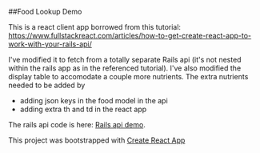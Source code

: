 ##Food Lookup Demo

This is a react client app borrowed from this tutorial: https://www.fullstackreact.com/articles/how-to-get-create-react-app-to-work-with-your-rails-api/

I've modified it to fetch from a totally separate Rails api (it's not nested within the rails app as in the referenced tutorial). I've also modified the display table to accomodate a couple more nutrients. The extra nutrients needed to be added by
* adding json keys in the food model in the api
* adding extra th and td in the react app

The rails api code is here: [Rails api demo](https://github.com/jpalm/rails_api-endpoint_demo).

This project was bootstrapped with [Create React App](https://github.com/facebookincubator/create-react-app)

